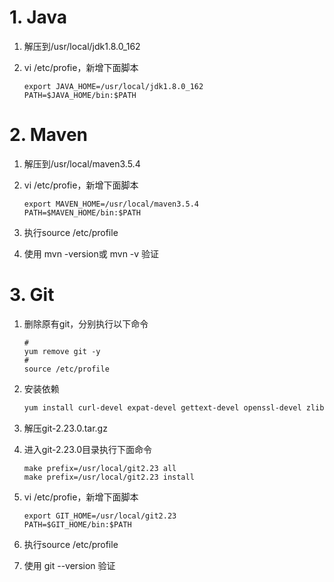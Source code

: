 # 1. Java

1. 解压到/usr/local/jdk1.8.0_162

2. vi /etc/profie，新增下面脚本

   ```shell
   export JAVA_HOME=/usr/local/jdk1.8.0_162
   PATH=$JAVA_HOME/bin:$PATH
   ```


# 2. Maven

1. 解压到/usr/local/maven3.5.4

2. vi /etc/profie，新增下面脚本

   ```shell
   export MAVEN_HOME=/usr/local/maven3.5.4
   PATH=$MAVEN_HOME/bin:$PATH
   ```

3. 执行source /etc/profile

4. 使用 mvn -version或 mvn -v 验证

# 3. Git

1. 删除原有git，分别执行以下命令

   ```
   #
   yum remove git -y
   #
   source /etc/profile
   ```

2. 安装依赖

   ```sh
   yum install curl-devel expat-devel gettext-devel openssl-devel zlib-devel
   ```

3. 解压git-2.23.0.tar.gz

4. 进入git-2.23.0目录执行下面命令

   ```shell
   make prefix=/usr/local/git2.23 all
   make prefix=/usr/local/git2.23 install
   ```

5. vi /etc/profie，新增下面脚本

   ```shell
   export GIT_HOME=/usr/local/git2.23
   PATH=$GIT_HOME/bin:$PATH
   ```

6. 执行source /etc/profile

7. 使用 git --version 验证